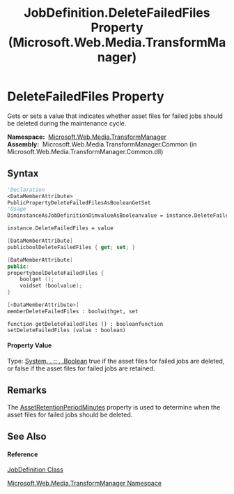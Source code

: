 ﻿---
title: JobDefinition.DeleteFailedFiles Property  (Microsoft.Web.Media.TransformManager)
TOCTitle: DeleteFailedFiles Property
ms:assetid: P:Microsoft.Web.Media.TransformManager.JobDefinition.DeleteFailedFiles
ms:mtpsurl: https://msdn.microsoft.com/en-us/library/microsoft.web.media.transformmanager.jobdefinition.deletefailedfiles(v=VS.90)
ms:contentKeyID: 35520592
ms.date: 06/14/2012
mtps_version: v=VS.90
f1_keywords:
- Microsoft.Web.Media.TransformManager.JobDefinition.set_DeleteFailedFiles
- Microsoft.Web.Media.TransformManager.JobDefinition.get_DeleteFailedFiles
- Microsoft.Web.Media.TransformManager.JobDefinition.DeleteFailedFiles
dev_langs:
- CSharp
- JScript
- VB
- FSharp
- c++
api_location:
- Microsoft.Web.Media.TransformManager.Common.dll
api_name:
- Microsoft.Web.Media.TransformManager.JobDefinition.DeleteFailedFiles
- Microsoft.Web.Media.TransformManager.JobDefinition.set_DeleteFailedFiles
- Microsoft.Web.Media.TransformManager.JobDefinition.get_DeleteFailedFiles
api_type:
- Managed
topic_type:
- apiref
- kbSyntax
product_family_name: VS
ROBOTS: INDEX,FOLLOW
---

# DeleteFailedFiles Property

Gets or sets a value that indicates whether asset files for failed jobs should be deleted during the maintenance cycle.

**Namespace:**  [Microsoft.Web.Media.TransformManager](microsoft-web-media-transformmanager-namespace.md)  
**Assembly:**  Microsoft.Web.Media.TransformManager.Common (in Microsoft.Web.Media.TransformManager.Common.dll)

## Syntax

``` vb
'Declaration
<DataMemberAttribute> _
PublicPropertyDeleteFailedFilesAsBooleanGetSet
'Usage
DiminstanceAsJobDefinitionDimvalueAsBooleanvalue = instance.DeleteFailedFiles

instance.DeleteFailedFiles = value
```

``` csharp
[DataMemberAttribute]
publicboolDeleteFailedFiles { get; set; }
```

``` c++
[DataMemberAttribute]
public:
propertyboolDeleteFailedFiles {
    boolget ();
    voidset (boolvalue);
}
```

``` fsharp
[<DataMemberAttribute>]
memberDeleteFailedFiles : boolwithget, set
```

``` jscript
function getDeleteFailedFiles () : booleanfunction setDeleteFailedFiles (value : boolean)
```

#### Property Value

Type: [System. . :: . .Boolean](https://msdn.microsoft.com/en-us/library/a28wyd50\(v=vs.90\))  
true if the asset files for failed jobs are deleted, or false if the asset files for failed jobs are retained.  

## Remarks

The [AssetRetentionPeriodMinutes](jobdefinition-assetretentionperiodminutes-property-microsoft-web-media-transformmanager.md) property is used to determine when the asset files for failed jobs should be deleted.

## See Also

#### Reference

[JobDefinition Class](jobdefinition-class-microsoft-web-media-transformmanager.md)

[Microsoft.Web.Media.TransformManager Namespace](microsoft-web-media-transformmanager-namespace.md)


